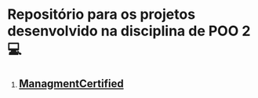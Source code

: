 # Repositório para os projetos desenvolvido na disciplina de POO 2 :computer:

1. ## [ManagmentCertified](https://github.com/lucasvurquiza/poo-2/tree/master/ManagmentCertified)
